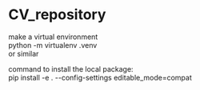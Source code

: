 # CV_repository

make a virtual environment \
python -m virtualenv .venv \
or similar

command to install the local package: \
pip install -e . --config-settings editable_mode=compat